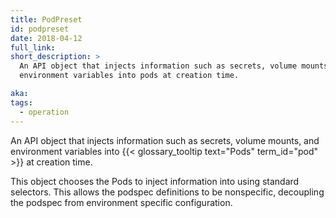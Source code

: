```yaml
---
title: PodPreset
id: podpreset
date: 2018-04-12
full_link:
short_description: >
  An API object that injects information such as secrets, volume mounts, and
  environment variables into pods at creation time.

aka:
tags:
  - operation
---
```


An API object that injects information such as secrets, volume mounts, and
environment variables into {{< glossary_tooltip text="Pods" term_id="pod" >}} at
creation time.

<!--more-->

This object chooses the Pods to inject information into using standard
selectors. This allows the podspec definitions to be nonspecific, decoupling the
podspec from environment specific configuration.

